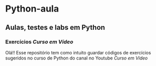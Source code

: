 # Python-aula
## Aulas, testes e labs em Python
### Exercícios _*Curso em Vídeo*_
Olá!!
Esse repositório tem como intuito guardar códigos de exercícios sugeridos no curso de Python do canal no Youtube *Curso em Vídeo*
